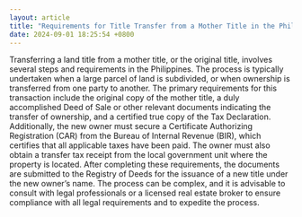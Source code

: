 ```yaml
---
layout: article
title: "Requirements for Title Transfer from a Mother Title in the Philippines"
date: 2024-09-01 18:25:54 +0800
---
```


<p>Transferring a land title from a mother title, or the original title, involves several steps and requirements in the Philippines. The process is typically undertaken when a large parcel of land is subdivided, or when ownership is transferred from one party to another. The primary requirements for this transaction include the original copy of the mother title, a duly accomplished Deed of Sale or other relevant documents indicating the transfer of ownership, and a certified true copy of the Tax Declaration. Additionally, the new owner must secure a Certificate Authorizing Registration (CAR) from the Bureau of Internal Revenue (BIR), which certifies that all applicable taxes have been paid. The owner must also obtain a transfer tax receipt from the local government unit where the property is located. After completing these requirements, the documents are submitted to the Registry of Deeds for the issuance of a new title under the new owner’s name. The process can be complex, and it is advisable to consult with legal professionals or a licensed real estate broker to ensure compliance with all legal requirements and to expedite the process.</p>